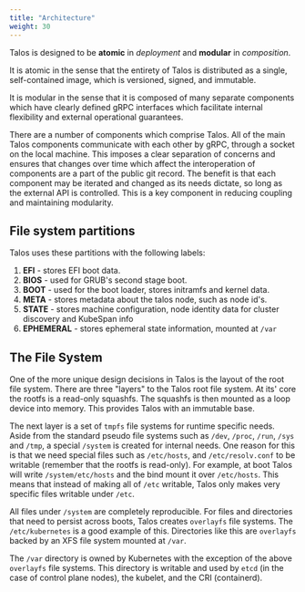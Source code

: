 ```yaml
---
title: "Architecture"
weight: 30
---
```


Talos is designed to be **atomic** in _deployment_ and **modular** in _composition_.

It is atomic in the sense that the entirety of Talos is distributed as a
single, self-contained image, which is versioned, signed, and immutable.

It is modular in the sense that it is composed of many separate components
which have clearly defined gRPC interfaces which facilitate internal flexibility
and external operational guarantees.

There are a number of components which comprise Talos.
All of the main Talos components communicate with each other by gRPC, through a socket on the local machine.
This imposes a clear separation of concerns and ensures that changes over time which affect the interoperation of components are a part of the public git record.
The benefit is that each component may be iterated and changed as its needs dictate, so long as the external API is controlled.
This is a key component in reducing coupling and maintaining modularity.

## File system partitions

Talos uses these partitions with the following labels:

1. **EFI** - stores EFI boot data.
1. **BIOS** - used for GRUB's second stage boot.
1. **BOOT** - used for the boot loader, stores initramfs and kernel data.
1. **META** - stores metadata about the talos node, such as node id's.
1. **STATE** - stores machine configuration, node identity data for cluster discovery and KubeSpan info
1. **EPHEMERAL** - stores ephemeral state information, mounted at `/var`

## The File System

One of the more unique design decisions in Talos is the layout of the root file system.
There are three "layers" to the Talos root file system.
At its' core the rootfs is a read-only squashfs.
The squashfs is then mounted as a loop device into memory.
This provides Talos with an immutable base.

The next layer is a set of `tmpfs` file systems for runtime specific needs.
Aside from the standard pseudo file systems such as `/dev`, `/proc`, `/run`, `/sys` and `/tmp`, a special `/system` is created for internal needs.
One reason for this is that we need special files such as `/etc/hosts`, and `/etc/resolv.conf` to be writable (remember that the rootfs is read-only).
For example, at boot Talos will write `/system/etc/hosts` and the bind mount it over `/etc/hosts`.
This means that instead of making all of `/etc` writable, Talos only makes very specific files writable under `/etc`.

All files under `/system` are completely reproducible.
For files and directories that need to persist across boots, Talos creates `overlayfs` file systems.
The `/etc/kubernetes` is a good example of this.
Directories like this are `overlayfs` backed by an XFS file system mounted at `/var`.

The `/var` directory is owned by Kubernetes with the exception of the above `overlayfs` file systems.
This directory is writable and used by `etcd` (in the case of control plane nodes), the kubelet, and the CRI (containerd).
